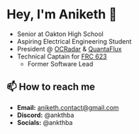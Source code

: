 # Hey, I'm Aniketh 👋
- Senior at Oakton High School
- Aspiring Electrical Engineering Student
- President @ [OCRadar](https://github.com/OCRadar) & [QuantaFlux](https://github.com/quantafluxlabs)
- Technical Captain for [FRC 623](https://github.com/CougarProgramming623)
  - Former Software Lead

## 📫 How to reach me
- **Email:** [aniketh.contact@gmail.com](mailto:aniketh.contact@gmail.com)
- **Discord:** @ankthba
- **Socials:** @ankthba
